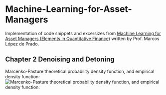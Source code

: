 # Machine-Learning-for-Asset-Managers

Implementation of code snippets and excersizes from [Machine Learning for Asset Managers (Elements in Quantitative Finance)](https://www.amazon.com/Machine-Learning-Managers-Elements-Quantitative/dp/1108792898)
written by Prof. Marcos López de Prado.

## Chapter 2 Denoising and Detoning

Marcenko-Pasture theoretical probability density function, and empirical density function:
![Marcenko-Pasture theoretical probability density function, and empirical density function:](https://github.com/emoen/Machine-Learning-for-Asset-Managers/blob/master/gaussian_mp.png)
